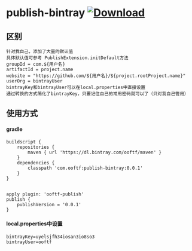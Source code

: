 # publish-bintray [ ![Download](https://api.bintray.com/packages/ooftf/maven/publish-plugin/images/download.svg) ](https://bintray.com/ooftf/maven/publish-plugin/_latestVersion)
## 区别
    针对我自己，添加了大量的默认值  
    具体默认值可参考 PublishExtension.initDefault方法  
    groupId = com.${用户名}  
    artifactId = project.name  
    website = "https://github.com/${用户名}/${project.rootProject.name}"  
    userOrg = bintrayUser  
    bintrayKey和bintrayUser可以在local.properties中直接设置  
    通过转换的方式简化了bintrayKey，只要记住自己的常用密码就可以了（只对我自己管用）
## 使用方式
#### gradle


    buildscript {
        repositories {
            maven { url 'https://dl.bintray.com/ooftf/maven' }
        }
        dependencies {
            classpath 'com.ooftf:publish-bintray:0.0.1'
        }
    }


    apply plugin: 'ooftf-publish'
    publish {
        publishVersion = '0.0.1'
    }
    

#### local.properties中设置

    bintrayKey=uyelsjfh34iosan3io8so3
    bintrayUser=ooftf


